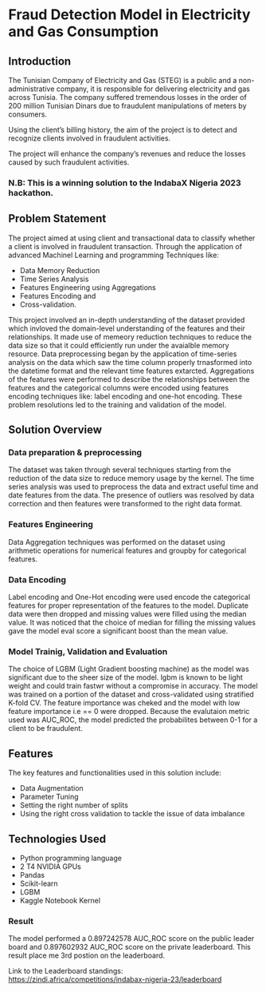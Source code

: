 # Fraud Detection Model in Electricity and Gas Consumption
## Introduction
The Tunisian Company of Electricity and Gas (STEG) is a public and a non-administrative company, it is responsible for delivering electricity and gas across Tunisia. The company suffered tremendous losses in the order of 200 million Tunisian Dinars due to fraudulent manipulations of meters by consumers.

Using the client’s billing history, the aim of the project is to detect and recognize clients involved in fraudulent activities.

The project will enhance the company’s revenues and reduce the losses caused by such fraudulent activities.
### N.B: This is a winning solution to the IndabaX Nigeria 2023 hackathon.

## Problem Statement
The project aimed at using client and transactional data to classify whether a client is involved in fraudulent transaction. Through the application of advanced Machinel Learning and programming Techniques like: 
+ Data Memory Reduction
+ Time Series Analysis
+ Features Engineering using Aggregations
+ Features Encoding and
+ Cross-validation.

This project involved an in-depth understanding of the dataset provided which invloved the domain-level understanding of the features and their relationships. It made use of memeory reduction techniques to reduce the data size so that it could efficiently run under the avaialble memory resource. Data preprocessing  began by the application of time-series analysis on the data which saw the time column properly trnasformed into the datetime format and the relevant time features extarcted. Aggregations of the features were performed to describe the relationships between the features and the categorical columns were encoded using features encoding techniques like: label encoding and one-hot encoding. These problem resolutions led to the training and validation of the model.

## Solution Overview
### Data preparation & preprocessing
The dataset was taken through several techniques starting from the reduction of the data size to reduce memory usage by the kernel. The time series analysis was used to preprocess the data and extract useful time and date features from the data. The presence of outliers was resolved by data correction and then features were transformed to the right data format.

### Features Engineering
Data Aggregation techniques was performed on the dataset using arithmetic operations for numerical features  and groupby for categorical features. 

### Data Encoding
Label encoding and One-Hot encoding were used encode the categorical features for proper representation of the features to the model. Duplicate data were then dropped and missing values were filled using the median value. It was noticed that the choice of median for filling the missing values gave the model eval score a significant boost than the mean value.

### Model Trainig, Validation and Evaluation
The choice of LGBM (Light Gradient boosting machine) as the model was significant due to the sheer size of the model. lgbm is known to be light weight and could  train fastwr without a compromise in accuracy. The model was trained on a portion of the dataset and cross-validated using stratified K-fold CV. The feature importance was cheked and the model with low feature importance i.e == 0 were dropped. Because the evalutaion metric used was AUC_ROC, the model predicted the probabilites between 0-1 for a client to be fraudulent.

## Features
The key features and functionalities used in this solution include:
+ Data Augmentation
+ Parameter Tuning 
+ Setting the right number of splits
+ Using the right cross validation to tackle the issue of data imbalance

## Technologies Used
+ Python programming language
+ 2 T4 NVIDIA GPUs
+ Pandas
+ Scikit-learn
+ LGBM
+ Kaggle Notebook Kernel

### Result
The model performed a 0.897242578 AUC_ROC score on the public leader board and 0.897602932 AUC_ROC score on the private leaderboard. This result place me 3rd postion on the leaderboard.

Link to the Leaderboard standings: https://zindi.africa/competitions/indabax-nigeria-23/leaderboard
